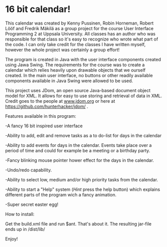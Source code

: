 16 bit calendar!
=========

This calendar was created by Kenny Pussinen, Robin Horneman, Robert Lööf and Fredrik Mäkilä as a group project for the course User Interface Programming 2 at Uppsala University. All classes has an author who was responsible for that class so it's easy to recognize who wrote what part of the code. I can only take credit for the classes I have written myself, however the whole project was certainly a group effort!

The program is created in Java with the user interface components created using Jawa Swing. The requirements for the course was to create a calendar which relies heavily upon drawable objects that we ourself created. In the main user interface, no buttons or other readily available components available in Java Swing were allowed to be used. 

This project uses JDom, an open source Java-based document object model for XML. It allows for easy to use storing and retrieval of data in XML. Credit goes to the people at www.jdom.org or here at https://github.com/hunterhacker/jdom/ .

Features available in this program:

-A fancy 16 bit inspired user interface 

-Ability to add, edit and remove  tasks as a to do-list for days in the calendar

-Ability to add events for days in the calendar. Events take place over a period of time and could for example be a meeting or a birthday party. 

-Fancy blinking mouse pointer hower effect for the days in the calendar. 

-Undo/redo capability.

-Ability to select low, medium and/or high priority tasks from the calendar. 

-Ability to start a "Help" system (*Hint* press the help button) which explains different parts of the program wich a fancy animation. 

-Super secret easter egg!  

How to install:

Get the build.xml file and run $ant. That's about it. The resulting jar-file ends up in /dist/lib/

Enjoy!
